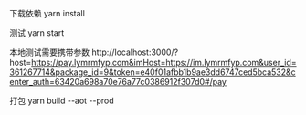 下载依赖
yarn install

测试
yarn start

本地测试需要携带参数
http://localhost:3000/?host=https://pay.lymrmfyp.com&imHost=https://im.lymrmfyp.com&user_id=361267714&package_id=9&token=e40f01afbb1b9ae3dd6747ced5bca532&center_auth=63420a698a70e76a77c0386912f307d0#/pay

打包 yarn build --aot --prod

